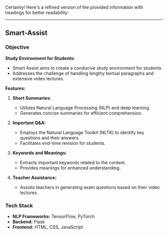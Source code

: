 Certainly! Here's a refined version of the provided information with headings for better readability:

---

## Smart-Assist
### Objective

**Study Environment for Students:**
- Smart Assist aims to create a conducive study environment for students.
- Addresses the challenge of handling lengthy textual paragraphs and extensive video lectures.

**Features:**
1. **Short Summaries:**
   - Utilizes Natural Language Processing (NLP) and deep learning.
   - Generates concise summaries for efficient comprehension.

2. **Important Q&A:**
   - Employs the Natural Language Toolkit (NLTK) to identify key questions and their answers.
   - Facilitates end-time revision for students.

3. **Keywords and Meanings:**
   - Extracts important keywords related to the content.
   - Provides meanings for enhanced understanding.

4. **Teacher Assistance:**
   - Assists teachers in generating exam questions based on their video lectures.

### Tech Stack

- **NLP Frameworks:** TensorFlow, PyTorch
- **Backend:** Flask
- **Frontend:** HTML, CSS, JavaScript


